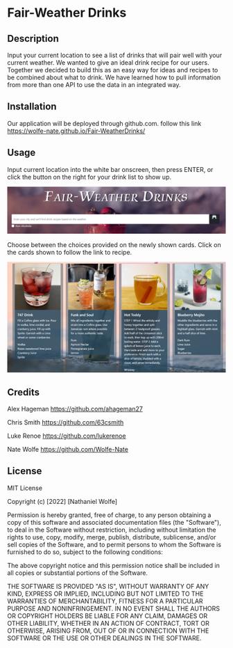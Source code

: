 # Fair-Weather Drinks

## Description

Input your current location to see a list of drinks that will pair well with your current weather. We wanted to give an ideal drink recipe for our users. Together we decided to build this as an easy way for ideas and recipes to be combined about what to drink. We have learned how to pull information from more than one API to use the data in an integrated way.

## Installation

Our application will be deployed through github.com.
follow this link https://wolfe-nate.github.io/Fair-WeatherDrinks/

## Usage

Input current location into the white bar onscreen, then press ENTER, or click the button on the right for your drink list to show up.

![FairWeather searchbar](assets/Images/screenshot.1.png)

Choose between the choices provided on the newly shown cards. Click on the cards shown to follow the link to recipe.

![FairWeather cards](assets/Images/Screenshot3.png)

## Credits

Alex Hageman https://github.com/ahageman27

Chris Smith https://github.com/63csmith

Luke Renoe https://github.com/lukerenoe

Nate Wolfe https://github.com/Wolfe-Nate

## License

MIT License

Copyright (c) [2022] [Nathaniel Wolfe]

Permission is hereby granted, free of charge, to any person obtaining a copy
of this software and associated documentation files (the "Software"), to deal
in the Software without restriction, including without limitation the rights
to use, copy, modify, merge, publish, distribute, sublicense, and/or sell
copies of the Software, and to permit persons to whom the Software is
furnished to do so, subject to the following conditions:

The above copyright notice and this permission notice shall be included in all
copies or substantial portions of the Software.

THE SOFTWARE IS PROVIDED "AS IS", WITHOUT WARRANTY OF ANY KIND, EXPRESS OR
IMPLIED, INCLUDING BUT NOT LIMITED TO THE WARRANTIES OF MERCHANTABILITY,
FITNESS FOR A PARTICULAR PURPOSE AND NONINFRINGEMENT. IN NO EVENT SHALL THE
AUTHORS OR COPYRIGHT HOLDERS BE LIABLE FOR ANY CLAIM, DAMAGES OR OTHER
LIABILITY, WHETHER IN AN ACTION OF CONTRACT, TORT OR OTHERWISE, ARISING FROM,
OUT OF OR IN CONNECTION WITH THE SOFTWARE OR THE USE OR OTHER DEALINGS IN THE
SOFTWARE.
